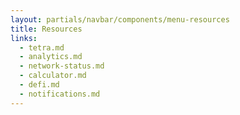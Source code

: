 ```yaml
---
layout: partials/navbar/components/menu-resources
title: Resources
links:
  - tetra.md
  - analytics.md
  - network-status.md
  - calculator.md
  - defi.md
  - notifications.md
---
```

